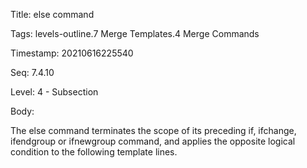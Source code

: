 Title:  else command

Tags:   levels-outline.7 Merge Templates.4 Merge Commands

Timestamp: 20210616225540

Seq:    7.4.10

Level:  4 - Subsection

Body: 

The else command terminates the scope of its preceding if, ifchange, ifendgroup or ifnewgroup command, and applies the opposite logical condition to the following template lines.

